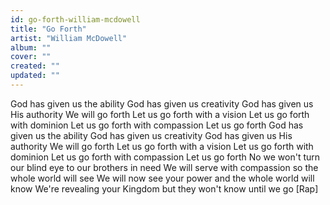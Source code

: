 ```yaml
---
id: go-forth-william-mcdowell
title: "Go Forth"
artist: "William McDowell"
album: ""
cover: ""
created: ""
updated: ""
---
```


God has given us the ability
God has given us creativity
God has given us His authority
We will go forth
Let us go forth with a vision
Let us go forth with dominion
Let us go forth with compassion
Let us go forth
God has given us the ability
God has given us creativity
God has given us His authority
We will go forth
Let us go forth with a vision
Let us go forth with dominion
Let us go forth with compassion
Let us go forth
No we won't turn our blind eye to our brothers in need
We will serve with compassion so the whole world will see
We will now see your power and the whole world will know
We're revealing your Kingdom but they won't know until we go
[Rap]